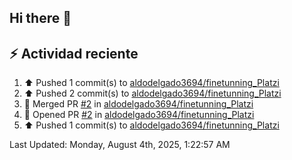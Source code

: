 ## Hi there 👋

## :zap: Actividad reciente
<!--RECENT_ACTIVITY:start-->
1. ⬆️ Pushed 1 commit(s) to [aldodelgado3694/finetunning_Platzi](https://github.com/aldodelgado3694/finetunning_Platzi)<br>
2. ⬆️ Pushed 2 commit(s) to [aldodelgado3694/finetunning_Platzi](https://github.com/aldodelgado3694/finetunning_Platzi)<br>
3. 🎉 Merged PR [#2](https://github.com/aldodelgado3694/finetunning_Platzi/pull/2) in [aldodelgado3694/finetunning_Platzi](https://github.com/aldodelgado3694/finetunning_Platzi)<br>
4. 💪 Opened PR [#2](https://github.com/aldodelgado3694/finetunning_Platzi/pull/2) in [aldodelgado3694/finetunning_Platzi](https://github.com/aldodelgado3694/finetunning_Platzi)<br>
5. ⬆️ Pushed 1 commit(s) to [aldodelgado3694/finetunning_Platzi](https://github.com/aldodelgado3694/finetunning_Platzi)<br>
<!--RECENT_ACTIVITY:end-->

<!--RECENT_ACTIVITY:last_update-->
Last Updated: Monday, August 4th, 2025, 1:22:57 AM
<!--RECENT_ACTIVITY:last_update_end-->

<!--
**aldodelgado3694/aldodelgado3694** is a ✨ _special_ ✨ repository because its `README.md` (this file) appears on your GitHub profile.

Here are some ideas to get you started:

- 🔭 I’m currently working on ...
- 🌱 I’m currently learning ...
- 👯 I’m looking to collaborate on ...
- 🤔 I’m looking for help with ...
- 💬 Ask me about ...
- 📫 How to reach me: ...
- 😄 Pronouns: ...
- ⚡ Fun fact: ...
-->
